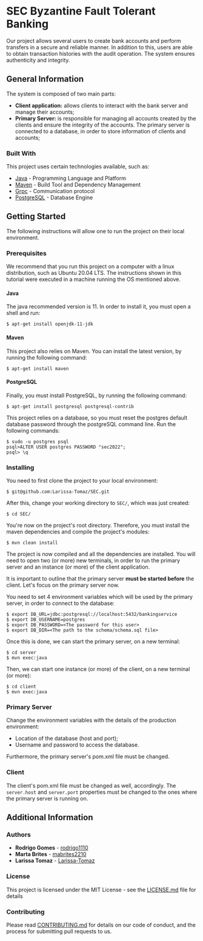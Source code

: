 # SEC Byzantine Fault Tolerant Banking

Our project allows several users to create bank accounts and perform transfers in a secure and reliable manner.
In addition to this, users are able to obtain transaction histories with the audit operation.
The system ensures authenticity and integrity.


## General Information

The system is composed of two main parts:
- **Client application:** allows clients to interact with the bank server and manage their accounts;
- **Primary Server:** is responsible for managing all accounts created by the clients and ensure the integrity of the accounts. The primary server is connected to a database, in order to store information of clients and accounts;
  

### Built With

This project uses certain technologies available, such as:

* [Java](https://openjdk.java.net/) - Programming Language and Platform
* [Maven](https://maven.apache.org/) - Build Tool and Dependency Management
* [Grpc](https://grpc.io/docs/languages/java/basics/) - Communication protocol
* [PostgreSQL](https://www.postgresql.org/) - Database Engine

## Getting Started

The following instructions will allow one to run the project on their local environment.

### Prerequisites

We recommend that you run this project on a computer with a linux distribution, such as Ubuntu 20.04 LTS.
The instructions shown in this tutorial were executed in a machine running the OS mentioned above.

#### Java

The java recommended version is 11. In order to install it, you must open a shell and run:
```shell
$ apt-get install openjdk-11-jdk
```

#### Maven

This project also relies on Maven. You can install the latest version, by running the following command:
```shell
$ apt-get install maven
```

#### PostgreSQL
Finally, you must install PostgreSQL, by running the following command:
```shell
$ apt-get install postgresql postgresql-contrib
```

This project relies on a database, so you must reset the postgres default database password through the postgreSQL command line. Run the following commands:
```shell
$ sudo -u postgres psql
psql>ALTER USER postgres PASSWORD "sec2022";
psql> \q
```


### Installing

You need to first clone the project to your local environment:
```shell
$ git@github.com:Larissa-Tomaz/SEC.git
```

After this, change your working directory to `SEC/`, which was just created:
```shell 
$ cd SEC/
```

You're now on the project's root directory. Therefore, you must install the maven dependencies and
compile the project's modules:
```shell
$ mvn clean install
```

The project is now compiled and all the dependencies are installed.
You will need to open two (or more) new terminals, in order to run the primary server
and an instance (or more) of the client application.

It is important to outline that the primary server **must be started before** the client.
Let's focus on the primary server now.

You need to set 4 environment variables which will be used by the primary server, in order to connect to the database:
```shell
$ export DB_URL=jdbc:postgresql://localhost:5432/bankingservice
$ export DB_USERNAME=postgres
$ export DB_PASSWORD=<The password for this user>
$ export DB_DIR=<The path to the schema/schema.sql file>
```

Once this is done, we can start the primary server, on a new terminal:
```shell
$ cd server
$ mvn exec:java
```

Then, we can start one instance (or more) of the client, on a new terminal (or more):
```shell
$ cd client
$ mvn exec:java
```

### Primary Server
Change the environment variables with the details of the production environment:
- Location of the database (host and port);
- Username and password to access the database.

Furthermore, the primary server's pom.xml file must be changed.

### Client
The client's pom.xml file must be changed as well, accordingly. The `server.host` and `server.port` properties
must be changed to the ones where the primary server is running on.

## Additional Information

### Authors

* **Rodrigo Gomes** - [rodrigo1110](https://github.com/rodrigo1110)
* **Marta Brites**  - [mabrites2210](https://github.com/mabrites2210)
* **Larissa Tomaz** - [Larissa-Tomaz](https://github.com/Larissa-Tomaz)

### License

This project is licensed under the MIT License - see the [LICENSE.md](LICENSE.md) file for details

### Contributing

Please read [CONTRIBUTING.md](https://gist.github.com/PurpleBooth/b24679402957c63ec426) for details on our code of conduct, and the process for submitting pull requests to us.
